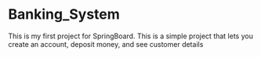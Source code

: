 # Banking_System
This is my first project for SpringBoard. This is a simple project that lets you create an account, deposit money, and see customer details
